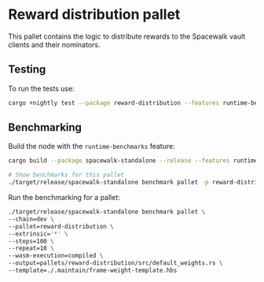 # Reward distribution pallet

This pallet contains the logic to distribute rewards to the Spacewalk vault clients and their nominators.

## Testing

To run the tests use:

```bash
cargo +nightly test --package reward-distribution --features runtime-benchmarks
```

## Benchmarking

Build the node with the `runtime-benchmarks` feature:

```bash
cargo build --package spacewalk-standalone --release --features runtime-benchmarks
```

```bash
# Show benchmarks for this pallet
./target/release/spacewalk-standalone benchmark pallet -p reward-distribution -e '*' --list
```

Run the benchmarking for a pallet:

```bash
./target/release/spacewalk-standalone benchmark pallet \
--chain=dev \
--pallet=reward-distribution \
--extrinsic='*' \
--steps=100 \
--repeat=10 \
--wasm-execution=compiled \
--output=pallets/reward-distribution/src/default_weights.rs \
--template=./.maintain/frame-weight-template.hbs
```

